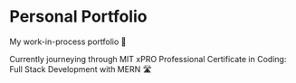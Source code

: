 # Personal Portfolio

My work-in-process portfolio 🌱

Currently journeying through MIT xPRO Professional Certificate in Coding: Full Stack Development with MERN 🛣
